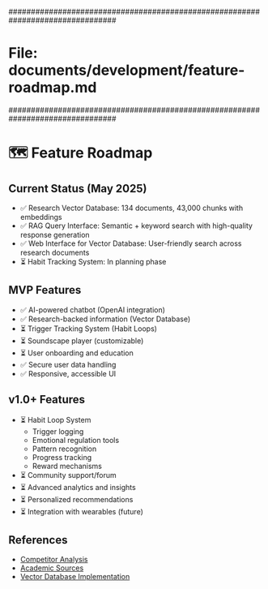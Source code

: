 <!-- File: documents/development/feature-roadmap.md -->
################################################################################
# File: documents/development/feature-roadmap.md
################################################################################
# 🗺️ Feature Roadmap

## Current Status (May 2025)
- ✅ Research Vector Database: 134 documents, 43,000 chunks with embeddings
- ✅ RAG Query Interface: Semantic + keyword search with high-quality response generation
- ✅ Web Interface for Vector Database: User-friendly search across research documents
- ⏳ Habit Tracking System: In planning phase

## MVP Features
- ✅ AI-powered chatbot (OpenAI integration)
- ✅ Research-backed information (Vector Database)
- ⏳ Trigger Tracking System (Habit Loops)
- ⏳ Soundscape player (customizable)
- ⏳ User onboarding and education
- ✅ Secure user data handling
- ✅ Responsive, accessible UI

## v1.0+ Features
- ⏳ Habit Loop System
  - Trigger logging
  - Emotional regulation tools
  - Pattern recognition
  - Progress tracking
  - Reward mechanisms
- ⏳ Community support/forum
- ⏳ Advanced analytics and insights
- ⏳ Personalized recommendations
- ⏳ Integration with wearables (future)

## References
- [Competitor Analysis](../marketing/competitor-analysis.md)
- [Academic Sources](../research/academic-sources.md)
- [Vector Database Implementation](./misophonia-vector-db-implementation-plan.md)
